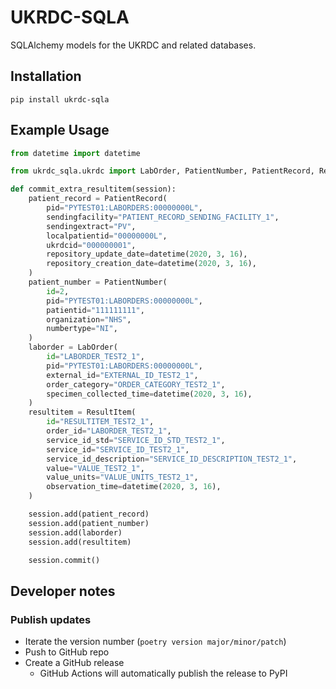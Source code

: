 # UKRDC-SQLA

SQLAlchemy models for the UKRDC and related databases.

## Installation

`pip install ukrdc-sqla`

## Example Usage

```python
from datetime import datetime

from ukrdc_sqla.ukrdc import LabOrder, PatientNumber, PatientRecord, ResultItem

def commit_extra_resultitem(session):
    patient_record = PatientRecord(
        pid="PYTEST01:LABORDERS:00000000L",
        sendingfacility="PATIENT_RECORD_SENDING_FACILITY_1",
        sendingextract="PV",
        localpatientid="00000000L",
        ukrdcid="000000001",
        repository_update_date=datetime(2020, 3, 16),
        repository_creation_date=datetime(2020, 3, 16),
    )
    patient_number = PatientNumber(
        id=2,
        pid="PYTEST01:LABORDERS:00000000L",
        patientid="111111111",
        organization="NHS",
        numbertype="NI",
    )
    laborder = LabOrder(
        id="LABORDER_TEST2_1",
        pid="PYTEST01:LABORDERS:00000000L",
        external_id="EXTERNAL_ID_TEST2_1",
        order_category="ORDER_CATEGORY_TEST2_1",
        specimen_collected_time=datetime(2020, 3, 16),
    )
    resultitem = ResultItem(
        id="RESULTITEM_TEST2_1",
        order_id="LABORDER_TEST2_1",
        service_id_std="SERVICE_ID_STD_TEST2_1",
        service_id="SERVICE_ID_TEST2_1",
        service_id_description="SERVICE_ID_DESCRIPTION_TEST2_1",
        value="VALUE_TEST2_1",
        value_units="VALUE_UNITS_TEST2_1",
        observation_time=datetime(2020, 3, 16),
    )

    session.add(patient_record)
    session.add(patient_number)
    session.add(laborder)
    session.add(resultitem)

    session.commit()
```

## Developer notes

### Publish updates

- Iterate the version number (`poetry version major/minor/patch`)
- Push to GitHub repo
- Create a GitHub release
  - GitHub Actions will automatically publish the release to PyPI
